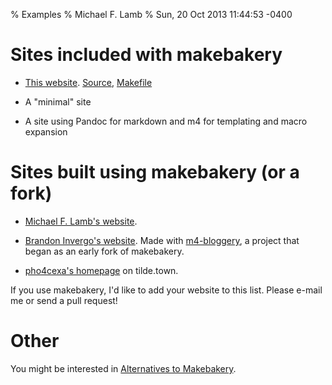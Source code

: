 % Examples
% Michael F. Lamb
% Sun, 20 Oct 2013 11:44:53 -0400

# Sites included with makebakery

- [This website](https://datagrok.github.io/makebakery/).
  [Source](https://github.com/datagrok/makebakery/tree/main/examples/makebakery-site),
  [Makefile](https://github.com/datagrok/makebakery/blob/main/examples/makebakery-site/Makefile)

- A "minimal" site

- A site using Pandoc for markdown and m4 for templating and macro expansion

# Sites built using makebakery (or a fork)

- [Michael F. Lamb's website](https://datagrok.org/).

- [Brandon Invergo's website](http://brandon.invergo.net/).
  Made with [m4-bloggery](http://m4-bloggery.invergo.net/fossil/index), a project that began as an early fork of makebakery. 

- [pho4cexa's homepage](https://tilde.town/~pho4cexa/) on tilde.town.

If you use makebakery, I'd like to add your website to this list. Please e-mail me or send a pull request!

# Other

You might be interested in [Alternatives to Makebakery](../documentation/alternatives/).
